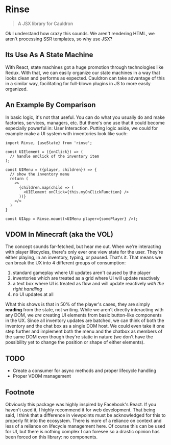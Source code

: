 # Rinse

> A JSX library for Cauldron

Ok I understand how crazy this sounds. We aren't rendering HTML, we aren't processing SSR templates, so why use JSX?

## Its Use As A State Machine

With React, state machines got a huge promotion through technologies like Redux. With that, we can easily organize our state machines in a way that looks clean and performs as expected. Cauldron can take advantage of this in a similar way, facilitating for full-blown plugins in JS to more easily organized.

## An Example By Comparison

In basic logic, it's not that useful. You can do what you usually do and make factories, services, managers, etc. But there's one use that it could become especially powerful in: User Interaction. Putting logic aside, we could for example make a UI system with inventories look like such:

```
import Rinse, {useState} from 'rinse';

const UIElement = ({onClick}) => (
  // handle onClick of the inventory item
);

const UIMenu = ({player, children}) => {
  // show the inventory menu
  return (
    <>
      {children.map(child => (
        <UIElement onClick={this.myOnClickFunction} />
      ))}
    </>
  )
}

const UIApp = Rinse.mount(<UIMenu player={somePlayer} />);
```

## VDOM In Minecraft (aka the VOL)

The concept sounds far-fetched, but hear me out. When we're interacting with player lifecycles, there's only ever one view state for the user. They're either playing, in an inventory, typing, or paused. That's it. That means we can break the UX into 4 different groups of consumption:

1. standard gameplay where UI updates aren't caused by the player
2. inventories which are treated as a grid where UI will update reactively
3. a text box where UI is treated as flow and will update reactively _with the right handling_
4. no UI updates at all

What this shows is that in 50% of the player's cases, they are simply **reading** from the state, not writing. While we aren't directly interacting with any DOM, we _are_ creating UI elements from basic button-like components in the UX. Since all inventory updates are batched, we can think of both the inventory and the chat box as a single DOM host. We could even take it one step further and implement both the menu and the chatbox as members of the same DOM even though they're static in nature (we don't have the possibility yet to change the position or shape of either elements).

## TODO

- Create a consumer for async methods and proper lifecycle handling
- Proper VDOM management

## Footnote

Obviously this package was highly inspired by Facebook's React. If you haven't used it, I highly recommend it for web development. That being said, I think that a difference in viewpoints must be acknowledged for this to properly fit into the ecosystem. There is more of a reliance on context and less of a reliance on lifecycle management here. Of course this can be used for UI, but there is nothing complex I can foresee so a drastic opinion has been forced on this library: no components.
